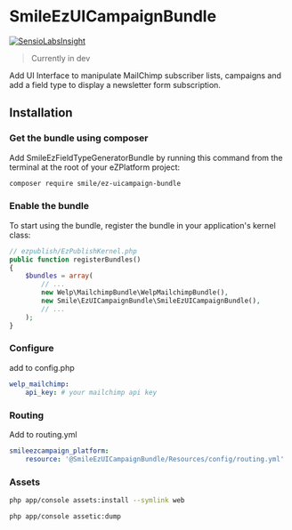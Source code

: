 # SmileEzUICampaignBundle

[![SensioLabsInsight](https://insight.sensiolabs.com/projects/5bc93a4c-3089-419c-85c2-caa87d625f26/mini.png)](https://insight.sensiolabs.com/projects/5bc93a4c-3089-419c-85c2-caa87d625f26)

> Currently in dev

Add UI Interface to manipulate MailChimp subscriber lists, campaigns 
and add a field type to display a newsletter form subscription. 


## Installation

### Get the bundle using composer

Add SmileEzFieldTypeGeneratorBundle by running this command from the terminal at the root of
your eZPlatform project:

```bash
composer require smile/ez-uicampaign-bundle
```


### Enable the bundle

To start using the bundle, register the bundle in your application's kernel class:

```php
// ezpublish/EzPublishKernel.php
public function registerBundles()
{
    $bundles = array(
        // ...
        new Welp\MailchimpBundle\WelpMailchimpBundle(),
        new Smile\EzUICampaignBundle\SmileEzUICampaignBundle(),
        // ...
    );
}
```

### Configure

add to config.php

```yaml
welp_mailchimp:
    api_key: # your mailchimp api key
```

### Routing

Add to routing.yml

```yaml
smileezcampaign_platform:
    resource: '@SmileEzUICampaignBundle/Resources/config/routing.yml'
```

### Assets

```bash
php app/console assets:install --symlink web

php app/console assetic:dump
```